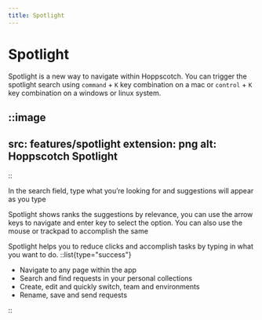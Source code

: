 ```yaml
---
title: Spotlight
---
```


# Spotlight
Spotlight is a new way to navigate within Hoppscotch. You can trigger the spotlight search using `command` + `K` key combination on a mac or `control` + `K` key combination on a windows or linux system.

::image
---
src: features/spotlight
extension: png
alt: Hoppscotch Spotlight
---
::

In the search field, type what you’re looking for and suggestions will appear as you type

Spotlight shows ranks the suggestions by relevance, you can use the arrow keys to navigate and enter key to select the option. You can also use the mouse or trackpad to accomplish the same

Spotlight helps you to reduce clicks and accomplish tasks by typing in what you want to do. 
::list{type="success"}

- Navigate to any page within the app
- Search and find requests in your personal collections
- Create, edit and quickly switch, team and environments
- Rename, save and send requests

::